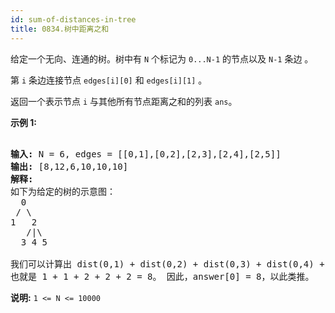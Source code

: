 ```yaml
---
id: sum-of-distances-in-tree
title: 0834.树中距离之和
---
```

给定一个无向、连通的树。树中有 <code>N</code> 个标记为 <code>0...N-1</code> 的节点以及 <code>N-1</code> 条边 。

第 <code>i</code> 条边连接节点 <code>edges[i][0]</code> 和 <code>edges[i][1]</code> 。

返回一个表示节点 <code>i</code> 与其他所有节点距离之和的列表 <code>ans</code>。

**示例 1:**


<pre><br/><strong>输入: </strong>N = 6, edges = [[0,1],[0,2],[2,3],[2,4],[2,5]]<br/><strong>输出: </strong>[8,12,6,10,10,10]<br/><strong>解释: </strong><br/>如下为给定的树的示意图：<br/>  0<br/> / \<br/>1   2<br/>   /|\<br/>  3 4 5<br/><br/>我们可以计算出 dist(0,1) + dist(0,2) + dist(0,3) + dist(0,4) + dist(0,5) <br/>也就是 1 + 1 + 2 + 2 + 2 = 8。 因此，answer[0] = 8，以此类推。<br/></pre>

**说明:** <code>1 &lt;= N &lt;= 10000</code>
